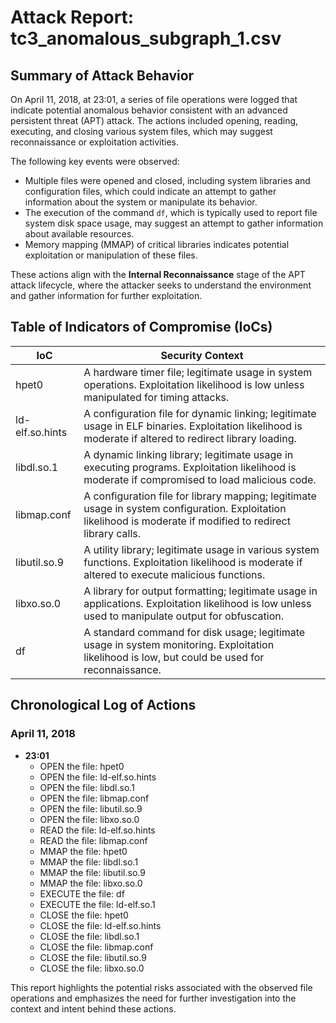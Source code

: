 # Attack Report: tc3_anomalous_subgraph_1.csv

## Summary of Attack Behavior

On April 11, 2018, at 23:01, a series of file operations were logged that indicate potential anomalous behavior consistent with an advanced persistent threat (APT) attack. The actions included opening, reading, executing, and closing various system files, which may suggest reconnaissance or exploitation activities. 

The following key events were observed:
- Multiple files were opened and closed, including system libraries and configuration files, which could indicate an attempt to gather information about the system or manipulate its behavior.
- The execution of the command `df`, which is typically used to report file system disk space usage, may suggest an attempt to gather information about available resources.
- Memory mapping (MMAP) of critical libraries indicates potential exploitation or manipulation of these files.

These actions align with the **Internal Reconnaissance** stage of the APT attack lifecycle, where the attacker seeks to understand the environment and gather information for further exploitation.

## Table of Indicators of Compromise (IoCs)

| IoC                  | Security Context                                                                                     |
|----------------------|-----------------------------------------------------------------------------------------------------|
| hpet0                | A hardware timer file; legitimate usage in system operations. Exploitation likelihood is low unless manipulated for timing attacks. |
| ld-elf.so.hints      | A configuration file for dynamic linking; legitimate usage in ELF binaries. Exploitation likelihood is moderate if altered to redirect library loading. |
| libdl.so.1          | A dynamic linking library; legitimate usage in executing programs. Exploitation likelihood is moderate if compromised to load malicious code. |
| libmap.conf          | A configuration file for library mapping; legitimate usage in system configuration. Exploitation likelihood is moderate if modified to redirect library calls. |
| libutil.so.9        | A utility library; legitimate usage in various system functions. Exploitation likelihood is moderate if altered to execute malicious functions. |
| libxo.so.0          | A library for output formatting; legitimate usage in applications. Exploitation likelihood is low unless used to manipulate output for obfuscation. |
| df                   | A standard command for disk usage; legitimate usage in system monitoring. Exploitation likelihood is low, but could be used for reconnaissance. |

## Chronological Log of Actions

### April 11, 2018

- **23:01**
  - OPEN the file: hpet0
  - OPEN the file: ld-elf.so.hints
  - OPEN the file: libdl.so.1
  - OPEN the file: libmap.conf
  - OPEN the file: libutil.so.9
  - OPEN the file: libxo.so.0
  - READ the file: ld-elf.so.hints
  - READ the file: libmap.conf
  - MMAP the file: hpet0
  - MMAP the file: libdl.so.1
  - MMAP the file: libutil.so.9
  - MMAP the file: libxo.so.0
  - EXECUTE the file: df
  - EXECUTE the file: ld-elf.so.1
  - CLOSE the file: hpet0
  - CLOSE the file: ld-elf.so.hints
  - CLOSE the file: libdl.so.1
  - CLOSE the file: libmap.conf
  - CLOSE the file: libutil.so.9
  - CLOSE the file: libxo.so.0

This report highlights the potential risks associated with the observed file operations and emphasizes the need for further investigation into the context and intent behind these actions.